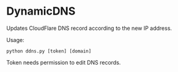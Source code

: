 # DynamicDNS

Updates CloudFlare DNS record according to the new IP address.

Usage:

```
python ddns.py [token] [domain]
```

Token needs permission to edit DNS records.
